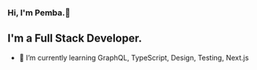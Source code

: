 ### Hi, I'm Pemba.👋

## I'm a Full Stack Developer.


- 🌱 I’m currently learning GraphQL, TypeScript, Design, Testing, Next.js

[website]: https://pembalama.com
[twitter]: https://twitter.com/pembalama
[linkedin]: https://linkedin.com/pembalama

